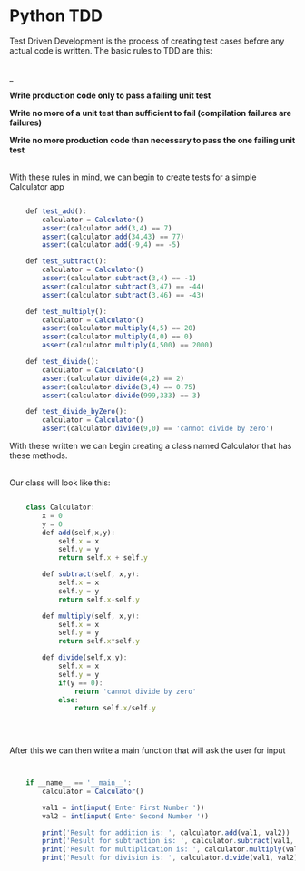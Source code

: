 # Python TDD

Test Driven Development is the process of creating test cases before any actual code is written. The basic rules to TDD are this:


\
_



**Write production code only to pass a failing unit test**


**Write no more of a unit test than sufficient to fail (compilation failures are failures)**


**Write no more production code than necessary to pass the one failing unit test**


\
With these rules in mind, we can begin to create tests for a simple Calculator app



```Javascript

    def test_add():
        calculator = Calculator()
        assert(calculator.add(3,4) == 7)
        assert(calculator.add(34,43) == 77)
        assert(calculator.add(-9,4) == -5)

    def test_subtract():
        calculator = Calculator()
        assert(calculator.subtract(3,4) == -1)
        assert(calculator.subtract(3,47) == -44)
        assert(calculator.subtract(3,46) == -43)

    def test_multiply():
        calculator = Calculator()
        assert(calculator.multiply(4,5) == 20)
        assert(calculator.multiply(4,0) == 0)
        assert(calculator.multiply(4,500) == 2000)

    def test_divide():
        calculator = Calculator()
        assert(calculator.divide(4,2) == 2)
        assert(calculator.divide(3,4) == 0.75)
        assert(calculator.divide(999,333) == 3)

    def test_divide_byZero():
        calculator = Calculator()
        assert(calculator.divide(9,0) == 'cannot divide by zero')


```

With these written we can begin creating a class named Calculator that has these methods. 


\
Our class will look like this:


```Javascript

    class Calculator:
        x = 0
        y = 0
        def add(self,x,y):
            self.x = x
            self.y = y
            return self.x + self.y

        def subtract(self, x,y):
            self.x = x
            self.y = y
            return self.x-self.y

        def multiply(self, x,y):
            self.x = x
            self.y = y
            return self.x*self.y

        def divide(self,x,y):
            self.x = x
            self.y = y
            if(y == 0):
                return 'cannot divide by zero'
            else:
                return self.x/self.y

   
   
```

After this we can then write a main function that will ask the user for input 


```Javascript


    if __name__ == '__main__':
        calculator = Calculator()

        val1 = int(input('Enter First Number '))
        val2 = int(input('Enter Second Number '))

        print('Result for addition is: ', calculator.add(val1, val2))
        print('Result for subtraction is: ', calculator.subtract(val1, val2))
        print('Result for multiplication is: ', calculator.multiply(val1, val2))
        print('Result for division is: ', calculator.divide(val1, val2))

```